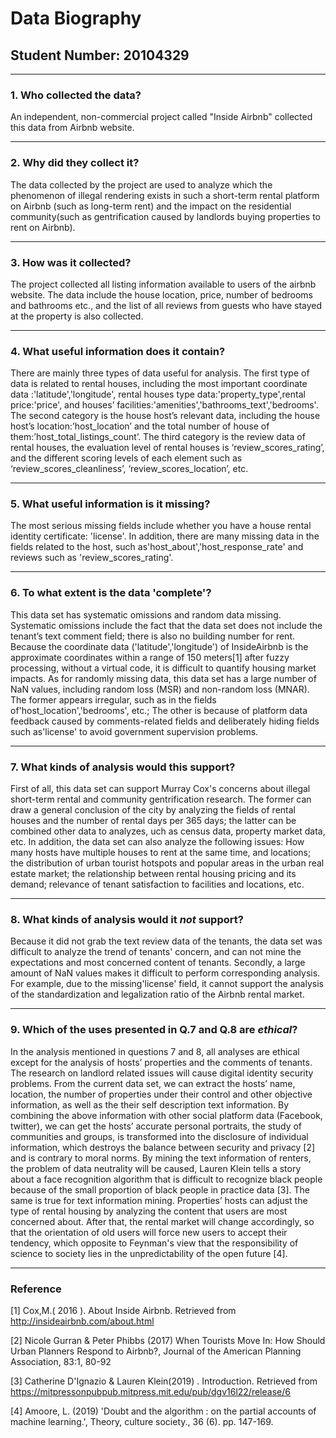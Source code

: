 # Data Biography

## Student Number: 20104329

---

### 1. Who collected the data?
An independent, non-commercial project called "Inside Airbnb" collected this data from  Airbnb website.


---

### 2. Why did they collect it?

The data collected by the project are used to analyze which the phenomenon of illegal rendering exists in such a short-term rental platform on Airbnb (such as long-term rent) and the impact on the residential community(such as gentrification caused by landlords buying properties to rent on Airbnb).

---

### 3. How was it collected?

The project collected all listing information available to users of the airbnb website. The data include the house location, price, number of bedrooms and bathrooms etc., and the list of all reviews from guests who have stayed at the property is also collected.

---

### 4. What useful information does it contain?


There are mainly three types of data useful for analysis. The first type of data is related to rental houses, including the most important coordinate data :'latitude','longitude', rental houses type data:'property_type',rental price:'price', and houses’ facilities:'amenities','bathrooms_text','bedrooms'. The second category is the house host’s relevant data, including the house host’s location:’host_location’ and the total number of house of them:’host_total_listings_count’. The third category is the review data of rental houses, the evaluation level of rental houses is ‘review_scores_rating’, and the different scoring levels of each element such as ‘review_scores_cleanliness’, ‘review_scores_location’, etc.

---

### 5. What useful information is it missing?

The most serious missing fields include whether you have a house rental identity certificate: 'license'. In addition, there are many missing data in the fields related to the host, such as'host_about','host_response_rate' and reviews such as 'review_scores_rating'.

---

### 6. To what extent is the data 'complete'?

This data set has systematic omissions and random data missing. Systematic omissions include the fact that the data set does not include the tenant’s text comment field; there is also no building number for rent. Because the coordinate data ('latitude','longitude') of InsideAirbnb is the approximate coordinates within a range of 150 meters[1] after fuzzy processing, without a virtual code, it is difficult to quantify housing market impacts. As for randomly missing data, this data set has a large number of NaN values, including random loss (MSR) and non-random loss (MNAR). The former appears irregular, such as in the fields of'host_location','bedrooms', etc.; The other is because of platform data feedback caused by comments-related fields and deliberately hiding fields such as'license' to avoid government supervision problems.

---

### 7. What kinds of analysis would this support?

First of all, this data set can support Murray Cox's concerns about illegal short-term rental and community gentrification research. The former can draw a general conclusion of the city by analyzing the fields of rental houses and the number of rental days per 365 days; the latter can be combined other data to analyzes, uch as census data, property market data, etc. In addition, the data set can also analyze the following issues: How many hosts have multiple houses to rent at the same time, and locations; the distribution of urban tourist hotspots and popular areas in the urban real estate market; the relationship between rental housing pricing and its demand; relevance of tenant satisfaction to facilities and locations, etc.

---

### 8. What kinds of analysis would it _not_ support?

Because it did not grab the text review data of the tenants, the data set was difficult to analyze the trend of tenants' concern, and can not mine the expectations and most concerned content of tenants. Secondly, a large amount of NaN values makes it difficult to perform corresponding analysis. For example, due to the missing'license' field, it cannot support the analysis of the standardization and legalization ratio of the Airbnb rental market.

---

### 9. Which of the uses presented in Q.7 and Q.8 are _ethical_?

In the analysis mentioned in questions 7 and 8, all analyses are ethical except for the analysis of hosts’ properties and the comments of tenants. The research on landlord related issues will cause digital identity security problems. From the current data set, we can extract the hosts’ name, location, the number of properties under their control and other objective information, as well as the their self description text information. By combining the above information with other social platform data (Facebook, twitter), we can get the hosts’ accurate personal portraits, the study of communities and groups, is transformed into the disclosure of individual information, which destroys the balance between security and privacy [2] and is contrary to moral norms. By mining the text information of renters, the problem of data neutrality will be caused, Lauren Klein tells a story about a face recognition algorithm that is difficult to recognize black people because of the small proportion of black people in practice data [3]. The same is true for text information mining. Properties’ hosts can adjust the type of rental housing by analyzing the content that users are most concerned about. After that, the rental market will change accordingly, so that the orientation of old users will force new users to accept their tendency, which opposite to Feynman's view that the responsibility of science to society lies in the unpredictability of the open future [4].

---

### Reference

[1] Cox,M.( 2016 ). About Inside Airbnb. Retrieved from http://insideairbnb.com/about.html

[2] Nicole Gurran & Peter Phibbs (2017) When Tourists Move In: How Should Urban Planners Respond to Airbnb?, Journal of the American Planning Association, 83:1, 80-92

[3] Catherine D'Ignazio & Lauren Klein(2019) . Introduction. Retrieved from https://mitpressonpubpub.mitpress.mit.edu/pub/dgv16l22/release/6

[4] Amoore, L. (2019) 'Doubt and the algorithm : on the partial accounts of machine learning.', Theory, culture society., 36 (6). pp. 147-169.
